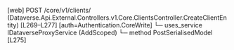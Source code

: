[web] POST /core/v1/clients/  (Dataverse.Api.External.Controllers.v1.Core.ClientsController.CreateClientEntity)  [L269–L277] [auth=Authentication.CoreWrite]
  └─ uses_service IDataverseProxyService (AddScoped)
    └─ method PostSerialisedModel [L275]

